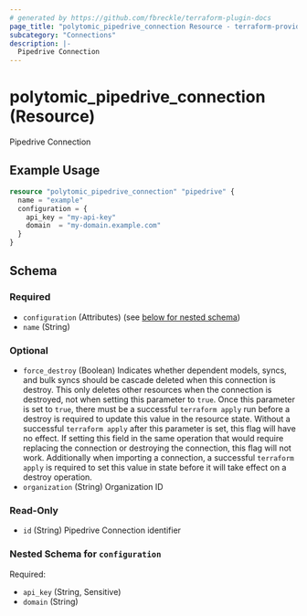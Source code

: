 ```yaml
---
# generated by https://github.com/fbreckle/terraform-plugin-docs
page_title: "polytomic_pipedrive_connection Resource - terraform-provider-polytomic"
subcategory: "Connections"
description: |-
  Pipedrive Connection
---
```


# polytomic_pipedrive_connection (Resource)

Pipedrive Connection

## Example Usage

```terraform
resource "polytomic_pipedrive_connection" "pipedrive" {
  name = "example"
  configuration = {
    api_key = "my-api-key"
    domain  = "my-domain.example.com"
  }
}
```

<!-- schema generated by tfplugindocs -->
## Schema

### Required

- `configuration` (Attributes) (see [below for nested schema](#nestedatt--configuration))
- `name` (String)

### Optional

- `force_destroy` (Boolean) Indicates whether dependent models, syncs, and bulk syncs should be cascade deleted when this connection is destroy. This only deletes other resources when the connection is destroyed, not when setting this parameter to `true`. Once this parameter is set to `true`, there must be a successful `terraform apply` run before a destroy is required to update this value in the resource state. Without a successful `terraform apply` after this parameter is set, this flag will have no effect. If setting this field in the same operation that would require replacing the connection or destroying the connection, this flag will not work. Additionally when importing a connection, a successful `terraform apply` is required to set this value in state before it will take effect on a destroy operation.
- `organization` (String) Organization ID

### Read-Only

- `id` (String) Pipedrive Connection identifier

<a id="nestedatt--configuration"></a>
### Nested Schema for `configuration`

Required:

- `api_key` (String, Sensitive)
- `domain` (String)



